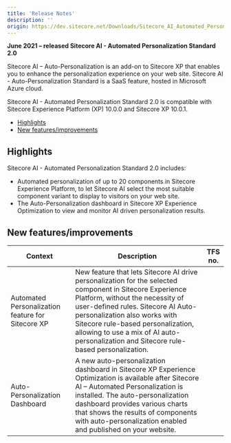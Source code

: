 ```yaml
---
title: 'Release Notes'
description: ''
origin: https://dev.sitecore.net/Downloads/Sitecore_AI_Automated_Personalization_Standard/2x/Sitecore_AI_Automated_Personalization_Standard_200/Release_Notes
---
```


**June 2021 – released Sitecore AI - Automated Personalization Standard 2.0**

Sitecore AI – Auto-Personalization is an add-on to Sitecore XP that enables you to enhance the personalization experience on your web site. Sitecore AI - Auto-Personalization Standard is a SaaS feature, hosted in Microsoft Azure cloud.

Sitecore AI - Automated Personalization Standard 2.0 is compatible with Sitecore Experience Platform (XP) 10.0.0 and Sitecore XP 10.0.1.

- [Highlights](#highlights)
- [New features/improvements](#new-featuresimprovements)

## Highlights

Sitecore AI - Automated Personalization Standard 2.0 includes:

- Automated personalization of up to 20 components in Sitecore Experience Platform, to let Sitecore AI select the most suitable component variant to display to visitors on your web site.
- The Auto-Personalization dashboard in Sitecore XP Experience Optimization to view and monitor AI driven personalization results.

## New features/improvements

| Context                                             | Description                                                                                                                                                                                                                                                                                                                                      | TFS no. |
| --------------------------------------------------- | ------------------------------------------------------------------------------------------------------------------------------------------------------------------------------------------------------------------------------------------------------------------------------------------------------------------------------------------------ | ------- |
| Automated Personalization feature for Sitecore XP​​ | New feature that lets Sitecore AI drive personalization for the selected component in Sitecore Experience Platform, without the necessity of user-defined rules. Sitecore AI Auto-personalization also works with Sitecore rule-based personalization, allowing to use a mix of AI auto-personalization and Sitecore rule-based personalization. |         |
| ​​​Auto-Personalization Dashboard                   | A new auto-personalization dashboard in Sitecore XP Experience Optimization is available after Sitecore AI – Automated Personalization is installed. The auto-personalization dashboard provides various charts that shows the results of components with auto-personalization enabled and published on your website.                            |         |
